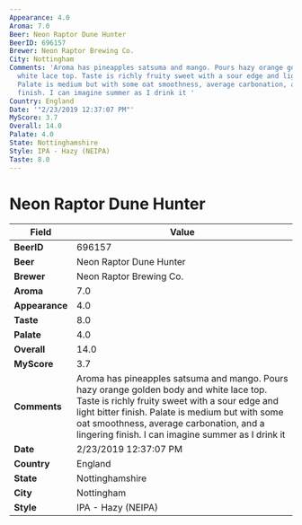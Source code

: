 ```yaml
---
Appearance: 4.0
Aroma: 7.0
Beer: Neon Raptor Dune Hunter
BeerID: 696157
Brewer: Neon Raptor Brewing Co.
City: Nottingham
Comments: 'Aroma has pineapples satsuma and mango. Pours hazy orange golden body and
  white lace top. Taste is richly fruity sweet with a sour edge and light bitter finish.
  Palate is medium but with some oat smoothness, average carbonation, and a lingering
  finish. I can imagine summer as I drink it '
Country: England
Date: '"2/23/2019 12:37:07 PM"'
MyScore: 3.7
Overall: 14.0
Palate: 4.0
State: Nottinghamshire
Style: IPA - Hazy (NEIPA)
Taste: 8.0
---
```


# Neon Raptor Dune Hunter

| Field         | Value |
|---------------|-------|
| **BeerID** | 696157 |
| **Beer** | Neon Raptor Dune Hunter |
| **Brewer** | Neon Raptor Brewing Co. |
| **Aroma** | 7.0 |
| **Appearance** | 4.0 |
| **Taste** | 8.0 |
| **Palate** | 4.0 |
| **Overall** | 14.0 |
| **MyScore** | 3.7 |
| **Comments** | Aroma has pineapples satsuma and mango. Pours hazy orange golden body and white lace top. Taste is richly fruity sweet with a sour edge and light bitter finish. Palate is medium but with some oat smoothness, average carbonation, and a lingering finish. I can imagine summer as I drink it  |
| **Date** | 2/23/2019 12:37:07 PM |
| **Country** | England |
| **State** | Nottinghamshire |
| **City** | Nottingham |
| **Style** | IPA - Hazy (NEIPA) |
